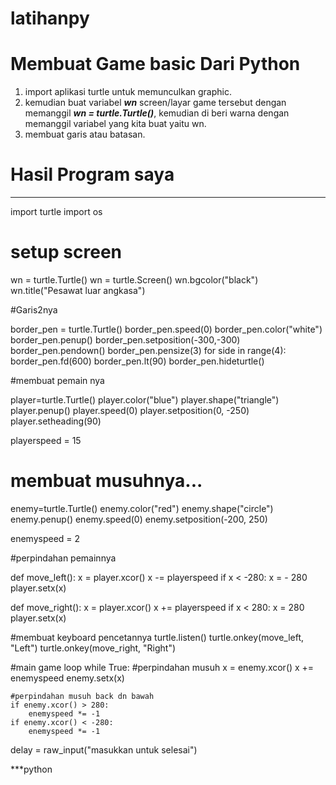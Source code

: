 # latihanpy

# Membuat Game basic Dari Python

1. import aplikasi turtle untuk memunculkan graphic.
2. kemudian buat variabel ***wn*** screen/layar game tersebut dengan memanggil ***wn = turtle.Turtle()***, kemudian di beri warna dengan memanggil variabel yang kita buat yaitu wn.
3. membuat garis atau batasan.

# Hasil Program saya
 

***
import turtle
import os

# setup screen

wn = turtle.Turtle()
wn = turtle.Screen()
wn.bgcolor("black")
wn.title("Pesawat luar angkasa")


#Garis2nya

border_pen = turtle.Turtle()
border_pen.speed(0)
border_pen.color("white")
border_pen.penup()
border_pen.setposition(-300,-300)
border_pen.pendown()
border_pen.pensize(3)
for side in range(4):
    border_pen.fd(600)
    border_pen.lt(90)
border_pen.hideturtle()

#membuat pemain nya

player=turtle.Turtle()
player.color("blue")
player.shape("triangle")
player.penup()
player.speed(0)
player.setposition(0, -250)
player.setheading(90)

playerspeed = 15

# membuat musuhnya...
enemy=turtle.Turtle()
enemy.color("red")
enemy.shape("circle")
enemy.penup()
enemy.speed(0)
enemy.setposition(-200, 250)

enemyspeed = 2

#perpindahan pemainnya

def move_left():
    x = player.xcor()
    x -= playerspeed
    if x < -280:
        x = - 280
    player.setx(x)
    
def move_right():
    x = player.xcor()
    x += playerspeed
    if x < 280:
        x = 280
    player.setx(x)

#membuat keyboard pencetannya
turtle.listen()
turtle.onkey(move_left, "Left")
turtle.onkey(move_right, "Right")

#main game loop
while True:
    #perpindahan musuh
    x = enemy.xcor()
    x += enemyspeed
    enemy.setx(x)

    #perpindahan musuh back dn bawah
    if enemy.xcor() > 280:
        enemyspeed *= -1
    if enemy.xcor() < -280:
        enemyspeed *= -1

delay = raw_input("masukkan untuk selesai")

***python